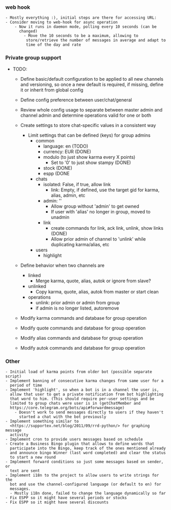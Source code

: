 ### web hook
    - Mostly everything :), initial steps are there for accessing URL:
    - Consider moving to web-hook for async operation
        - Now it runs in daemon mode, polling every 10 seconds (can be
          changed)
            - Move the 10 seconds to be a maximum, allowing to
             store/retrieve the number of messages in average and adapt to
             time of the day and rate

### Private group support
  - TODO:
    - Define basic/default configuration to be applied to all new channels 
    and versioning, so once a new default is required, if missing, define
     it or inherit from global config
    - Define config preference between user/chat/general
    - Review whole config usage to separate between master admin and channel
      admin and determine operations valid for one or both

    - Create settings to store chat-specific values in a consistent way
        - Limit settings that can be defined (keys) for group admins
            - common
                - language: en (TODO)
                - currency: EUR (DONE)
                - modulo (to just show karma every X points)
                    - Set to '0' to just show stampy  (DONE)
                - stock (DONE)
                - espp (DONE
            - chats
                - isolated: False, if true, allow link
                    - link: Empty, if defined, use the target gid for karma, alias, admin, etc
                - admin: ''
                    - Allow group without 'admin' to get owned
                    - If user with 'alias' no longer in group, moved to 
                    unadmin
                - link
                    - create commands for link, ack link, unlink, show links (DONE)
                  - Allow prior admin of channel to 'unlink' while  
                  duplicating karma/alias, etc
            - users
                - highlight
    
    - Define behavior when two channels are
        - linked
            - Merge karma, quote, alias, autok or ignore from slave?
        - unlinked
            - Copy karma, quote, alias, autok from master or start clean
        - operations
            - unlink: prior admin or admin from group
            - if admin is no longer listed, autoremove
    - Modify karma commands and database for group operation
    - Modify quote commands and database for group operation
    - Modify alias commands and database for group operation
    - Modify autok commands and database for group operation
      
### Other
    - Initial load of karma points from older bot (possible separate script)
    - Implement banning of consecutive karma changes from same user for a
      period of time
    - Implement 'highlight', so when a bot is in a channel the user is,
      allow that user to get a private notification from bot highlighting
      that word to him. (This should require per-user settings and be
      limited to group chats were user is in (getChatMember and
      https://core.telegram.org/bots/api#forwardmessage)
        - Doesn't work to send messages directly to users if they haven't 
          started a chat with the bot previously
    - Implement something similar to
      <https://supportex.net/blog/2011/09/rrd-python/> for graphing message
      activity
    - Implement cron to provide users messages based on schedule
    - Create a Business Bingo plugin that allows to define words that
      participate into the Bingo, keep track of the ones mentioned already
      and announce bingo Winner (last word completed) and clear the status
      to start a new round
    - Implement forward conditions so just some messages based on sender, or
      text are sent
    - Implement i18n to the project to allow users to write strings for the 
      bot and use the channel-configured language (or default to en) for 
      messages.
      - Mostly i18n done, failed to change the language dynamically so far
    - Fix ESPP so it might have several periods or stocks
    - Fix ESPP so it might have several discounts
